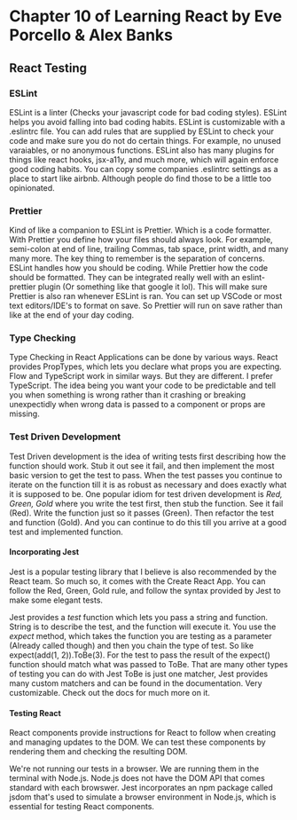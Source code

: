 # Chapter 10 of Learning React by Eve Porcello & Alex Banks

## React Testing

### ESLint

ESLint is a linter (Checks your javascript code for bad coding styles). ESLint helps you avoid falling into bad coding habits.
ESLint is customizable with a .eslintrc file. You can add rules that are supplied by ESLint to check your code and make sure you do not do certain things. For example, no unused varaiables, or no anonymous functions.
ESLint also has many plugins for things like react hooks, jsx-a11y, and much more, which will again enforce good coding habits. You can copy some companies .eslintrc settings as a place to start like airbnb. Although people do find those to be a little too opinionated.

### Prettier

Kind of like a companion to ESLint is Prettier. Which is a code formatter. With Prettier you define how your files should always look. For example, semi-colon at end of line, trailing Commas, tab space, print width, and many many more.
The key thing to remember is the separation of concerns. ESLint handles how you should be coding. While Prettier how the code should be formatted.
They can be integrated really well with an eslint-prettier plugin (Or something like that google it lol). This will make sure Prettier is also ran whenever ESLint is ran.
You can set up VSCode or most text editors/IDE's to format on save. So Prettier will run on save rather than like at the end of your day coding.

### Type Checking

Type Checking in React Applications can be done by various ways.
React provides PropTypes, which lets you declare what props you are expecting.
Flow and TypeScript work in similar ways. But they are different.
I prefer TypeScript.
The idea being you want your code to be predictable and tell you when something is wrong rather than it crashing or breaking unexpectidly when wrong data is passed to a component or props are missing.

### Test Driven Development

Test Driven development is the idea of writing tests first describing how the function should work. Stub it out see it fail, and then implement the most basic version to get the test to pass. When the test passes you continue to iterate on the function till it is as robust as necessary and does exactly what it is supposed to be.
One popular idiom for test driven development is _Red, Green, Gold_ where you write the test first, then stub the function. See it fail (Red). Write the function just so it passes (Green). Then refactor the test and function (Gold). And you can continue to do this till you arrive at a good test and implemented function.

#### Incorporating Jest

Jest is a popular testing library that I believe is also recommended by the React team. So much so, it comes with the Create React App. You can follow the Red, Green, Gold rule, and follow the syntax provided by Jest to make some elegant tests.

Jest provides a _test_ function which lets you pass a string and function. String is to describe the test, and the function will execute it. You use the _expect_ method, which takes the function you are testing as a parameter (Already called though) and then you chain the type of test. So like expect(add(1, 2)).ToBe(3).
For the test to pass the result of the expect() function should match what was passed to ToBe. That are many other types of testing you can do with Jest ToBe is just one matcher, Jest provides many custom matchers and can be found in the documentation. Very customizable. Check out the docs for much more on it.

#### Testing React

React components provide instructions for React to follow when creating and managing updates to the DOM. We can test these components by rendering them and checking the resulting DOM.

We're not running our tests in a browser. We are running them in the terminal with Node.js. Node.js does not have the DOM API that comes standard with each browswer. Jest incorporates an npm package called jsdom that's used to simulate a browser environment in Node.js, which is essential for testing React components.
